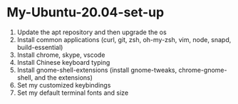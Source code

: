 # My-Ubuntu-20.04-set-up

1. Update the apt repository and then upgrade the os
2. Install common applications (curl, git, zsh, oh-my-zsh, vim, node, snapd, build-essential)
3. Install chrome, skype, vscode
4. Install Chinese keyboard typing
5. Install gnome-shell-extensions (install gnome-tweaks, chrome-gnome-shell, and the extensions)
6. Set my customized keybindings
7. Set my default terminal fonts and size